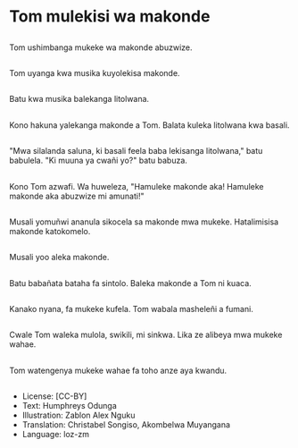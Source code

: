 # Tom mulekisi wa makonde

##
Tom ushimbanga mukeke wa makonde abuzwize.

##
Tom uyanga kwa musika kuyolekisa makonde.

##
Batu kwa musika balekanga litolwana.

##
Kono hakuna yalekanga makonde a Tom. Balata kuleka litolwana kwa basali.

##
"Mwa silalanda saluna, ki basali feela baba lekisanga litolwana," batu babulela. "Ki muuna ya cwañi yo?" batu babuza.

##
Kono Tom azwafi. Wa huweleza, "Hamuleke makonde aka! Hamuleke makonde aka abuzwize mi amunati!"

##
Musali yomuñwi ananula sikocela sa makonde mwa mukeke. Hatalimisisa makonde katokomelo.

##
Musali yoo aleka makonde.

##
Batu babañata bataha fa sintolo. Baleka makonde a Tom ni kuaca.

##
Kanako nyana, fa mukeke kufela. Tom wabala masheleñi a fumani.

##
Cwale Tom waleka mulola, swikili, mi sinkwa. Lika ze alibeya mwa mukeke wahae.

##
Tom watengenya mukeke wahae fa toho anze aya kwandu.

##
* License: [CC-BY]
* Text: Humphreys Odunga
* Illustration: Zablon Alex Nguku
* Translation: Christabel Songiso, Akombelwa Muyangana
* Language: loz-zm
